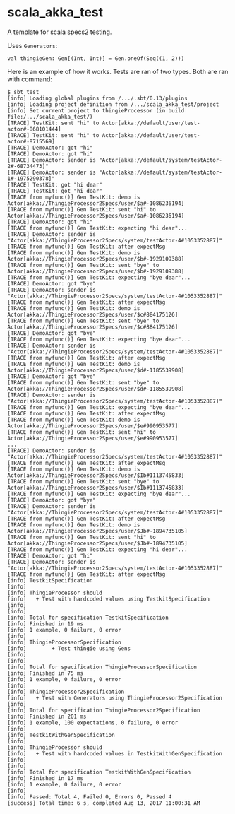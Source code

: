 # scala_akka_test

A template for scala specs2 testing.

Uses ```Generators```:

    val thingieGen: Gen[(Int, Int)] = Gen.oneOf(Seq((1, 2)))


Here is an example of how it works. Tests are ran of two types. Both are ran with command:

    $ sbt test
    [info] Loading global plugins from /.../.sbt/0.13/plugins
    [info] Loading project definition from /.../scala_akka_test/project
    [info] Set current project to thingieProcessor (in build file:/.../scala_akka_test/)
    [TRACE] TestKit: sent "hi" to Actor[akka://default/user/test-actor#-868101444]
    [TRACE] TestKit: sent "hi" to Actor[akka://default/user/test-actor#-8715569]
    [TRACE] DemoActor: got "hi" 
    [TRACE] DemoActor: got "hi" 
    [TRACE] DemoActor: sender is "Actor[akka://default/system/testActor-2#-68734473]" 
    [TRACE] DemoActor: sender is "Actor[akka://default/system/testActor-1#-1975290378]" 
    [TRACE] TestKit: got "hi dear" 
    [TRACE] TestKit: got "hi dear" 
    [TRACE from myfunc()] Gen TestKit: demo is Actor[akka://ThingieProcessor2Specs/user/$a#-1086236194]
    [TRACE from myfunc()] Gen TestKit: sent "hi" to Actor[akka://ThingieProcessor2Specs/user/$a#-1086236194]
    [TRACE] DemoActor: got "hi" 
    [TRACE from myfunc()] Gen TestKit: expecting "hi dear"... 
    [TRACE] DemoActor: sender is "Actor[akka://ThingieProcessor2Specs/system/testActor-4#1053352887]" 
    [TRACE from myfunc()] Gen TestKit: after expectMsg 
    [TRACE from myfunc()] Gen TestKit: demo is Actor[akka://ThingieProcessor2Specs/user/$b#-1929109388]
    [TRACE from myfunc()] Gen TestKit: sent "bye" to Actor[akka://ThingieProcessor2Specs/user/$b#-1929109388]
    [TRACE from myfunc()] Gen TestKit: expecting "bye dear"... 
    [TRACE] DemoActor: got "bye" 
    [TRACE] DemoActor: sender is "Actor[akka://ThingieProcessor2Specs/system/testActor-4#1053352887]" 
    [TRACE from myfunc()] Gen TestKit: after expectMsg 
    [TRACE from myfunc()] Gen TestKit: demo is Actor[akka://ThingieProcessor2Specs/user/$c#884175126]
    [TRACE from myfunc()] Gen TestKit: sent "bye" to Actor[akka://ThingieProcessor2Specs/user/$c#884175126]
    [TRACE] DemoActor: got "bye" 
    [TRACE from myfunc()] Gen TestKit: expecting "bye dear"... 
    [TRACE] DemoActor: sender is "Actor[akka://ThingieProcessor2Specs/system/testActor-4#1053352887]" 
    [TRACE from myfunc()] Gen TestKit: after expectMsg 
    [TRACE from myfunc()] Gen TestKit: demo is Actor[akka://ThingieProcessor2Specs/user/$d#-1185539908]
    [TRACE] DemoActor: got "bye" 
    [TRACE from myfunc()] Gen TestKit: sent "bye" to Actor[akka://ThingieProcessor2Specs/user/$d#-1185539908]
    [TRACE] DemoActor: sender is "Actor[akka://ThingieProcessor2Specs/system/testActor-4#1053352887]" 
    [TRACE from myfunc()] Gen TestKit: expecting "bye dear"... 
    [TRACE from myfunc()] Gen TestKit: after expectMsg 
    [TRACE from myfunc()] Gen TestKit: demo is Actor[akka://ThingieProcessor2Specs/user/$e#990953577]
    [TRACE from myfunc()] Gen TestKit: sent "hi" to Actor[akka://ThingieProcessor2Specs/user/$e#990953577]
    ...
    [TRACE] DemoActor: sender is "Actor[akka://ThingieProcessor2Specs/system/testActor-4#1053352887]" 
    [TRACE from myfunc()] Gen TestKit: after expectMsg 
    [TRACE from myfunc()] Gen TestKit: demo is Actor[akka://ThingieProcessor2Specs/user/$Ib#1113745833]
    [TRACE from myfunc()] Gen TestKit: sent "bye" to Actor[akka://ThingieProcessor2Specs/user/$Ib#1113745833]
    [TRACE from myfunc()] Gen TestKit: expecting "bye dear"... 
    [TRACE] DemoActor: got "bye" 
    [TRACE] DemoActor: sender is "Actor[akka://ThingieProcessor2Specs/system/testActor-4#1053352887]" 
    [TRACE from myfunc()] Gen TestKit: after expectMsg 
    [TRACE from myfunc()] Gen TestKit: demo is Actor[akka://ThingieProcessor2Specs/user/$Jb#-1894735105]
    [TRACE from myfunc()] Gen TestKit: sent "hi" to Actor[akka://ThingieProcessor2Specs/user/$Jb#-1894735105]
    [TRACE from myfunc()] Gen TestKit: expecting "hi dear"... 
    [TRACE] DemoActor: got "hi" 
    [TRACE] DemoActor: sender is "Actor[akka://ThingieProcessor2Specs/system/testActor-4#1053352887]" 
    [TRACE from myfunc()] Gen TestKit: after expectMsg 
    [info] TestkitSpecification
    [info] 
    [info] ThingieProcessor should
    [info]   + Test with hardcoded values using TestkitSpecification
    [info] 
    [info] 
    [info] Total for specification TestkitSpecification
    [info] Finished in 19 ms
    [info] 1 example, 0 failure, 0 error
    [info] 
    [info] ThingieProcessorSpecification
    [info]        + Test thingie using Gens
    [info] 
    [info] 
    [info] Total for specification ThingieProcessorSpecification
    [info] Finished in 75 ms
    [info] 1 example, 0 failure, 0 error
    [info] 
    [info] ThingieProcessor2Specification
    [info]   + Test with Generators using ThingieProcessor2Specification
    [info] 
    [info] Total for specification ThingieProcessor2Specification
    [info] Finished in 201 ms
    [info] 1 example, 100 expectations, 0 failure, 0 error
    [info] 
    [info] TestkitWithGenSpecification
    [info] 
    [info] ThingieProcessor should
    [info]   + Test with hardcoded values in TestkitWithGenSpecification
    [info] 
    [info] 
    [info] Total for specification TestkitWithGenSpecification
    [info] Finished in 17 ms
    [info] 1 example, 0 failure, 0 error
    [info] 
    [info] Passed: Total 4, Failed 0, Errors 0, Passed 4
    [success] Total time: 6 s, completed Aug 13, 2017 11:00:31 AM

    
    